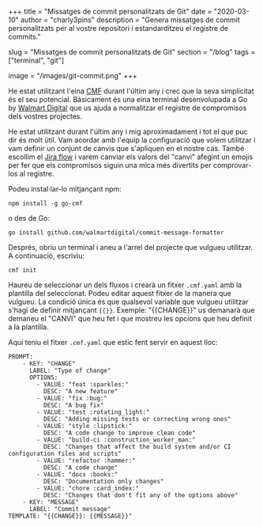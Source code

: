 +++
title = "Missatges de commit personalitzats de Git"
date = "2020-03-10"
author = "charly3pins"
description = "Genera missatges de commit personalitzats per al vostre repositori i estandarditzeu el registre de commits."

slug = "Missatges de commit personalitzats de Git"
section = "/blog"
tags = ["terminal", "git"]

image = "/images/git-commit.png"
+++

He estat utilitzant l'eina [CMF](https://github.com/walmartdigital/commit-message-formatter) durant l'últim any i crec que la seva simplicitat és el seu potencial. Bàsicament és una eina terminal desenvolupada a Go by [Walmart Digital](https://github.com/walmartdigital) que us ajuda a normalitzar el registre de compromisos dels vostres projectes.

He estat utilitzant durant l'últim any i mig aproximadament i tot el que puc dir és molt útil. Vam acordar amb l'equip la configuració que volem utilitzar i vam definir un conjunt de canvis que s'apliquen en el nostre cas. També escollim el [Jira flow](https://github.com/walmartdigital/commit-message-formatter#jira-flow) i varem canviar els valors del "canvi" afegint un emojis per fer que els compromisos siguin una mica més divertits per comprovar-los al registre.

Podeu instal·lar-lo mitjançant npm:
```vim
npm install -g go-cmf
``` 
o des de Go:
```vim
go install github.com/walmartdigital/commit-message-formatter
```

Després, obriu un terminal i aneu a l'arrel del projecte que vulgueu utilitzar. A continuació, escriviu:
```vim
cmf init 
```

Haureu de seleccionar un dels fluxos i crearà un fitxer `.cmf.yaml` amb la plantilla del seleccionat. Podeu editar aquest fitxer de la manera que vulgueu. La condició única és que qualsevol variable que vulgueu utilitzar s'hagi de definir mitjançant `{{}}`. Exemple: "{{CHANGE}}" us demanarà que demaneu el "CANVI" que heu fet i que mostreu les opcions que heu definit a la plantilla.

Aquí teniu el fitxer `.cmf.yaml` que estic fent servir en aquest lloc:
```
PROMPT:
    - KEY: "CHANGE"
      LABEL: "Type of change"
      OPTIONS:
        - VALUE: "feat :sparkles:"
          DESC: "A new feature"
        - VALUE: "fix :bug:"
          DESC: "A bug fix"
        - VALUE: "test :rotating_light:"
          DESC: "Adding missing tests or correcting wrong ones"
        - VALUE: "style :lipstick:"
          DESC: "A code change to improve clean code"
        - VALUE: "build-ci :construction_worker_man:"
          DESC: "Changes that affect the build system and/or CI configuration files and scripts"
        - VALUE: "refactor :hammer:"
          DESC: "A code change"
        - VALUE: "docs :books:"
          DESC: "Documentation only changes"
        - VALUE: "chore :card_index:"
          DESC: "Changes that don't fit any of the options above"
    - KEY: "MESSAGE"
      LABEL: "Commit message"
TEMPLATE: "{{CHANGE}}: {{MESSAGE}}"
```